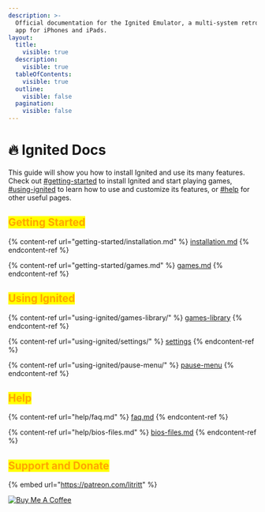 ```yaml
---
description: >-
  Official documentation for the Ignited Emulator, a multi-system retro gaming
  app for iPhones and iPads.
layout:
  title:
    visible: true
  description:
    visible: true
  tableOfContents:
    visible: true
  outline:
    visible: false
  pagination:
    visible: false
---
```


# 🔥 Ignited Docs

This guide will show you how to install Ignited and use its many features. Check out [#getting-started](./#getting-started "mention") to install Ignited and start playing games, [#using-ignited](./#using-ignited "mention") to learn how to use and customize its features, or [#help](./#help "mention") for other useful pages.

## <mark style="color:orange;">Getting Started</mark>

{% content-ref url="getting-started/installation.md" %}
[installation.md](getting-started/installation.md)
{% endcontent-ref %}

{% content-ref url="getting-started/games.md" %}
[games.md](getting-started/games.md)
{% endcontent-ref %}

## <mark style="color:orange;">Using Ignited</mark>

{% content-ref url="using-ignited/games-library/" %}
[games-library](using-ignited/games-library/)
{% endcontent-ref %}

{% content-ref url="using-ignited/settings/" %}
[settings](using-ignited/settings/)
{% endcontent-ref %}

{% content-ref url="using-ignited/pause-menu/" %}
[pause-menu](using-ignited/pause-menu/)
{% endcontent-ref %}

## <mark style="color:orange;">Help</mark>

{% content-ref url="help/faq.md" %}
[faq.md](help/faq.md)
{% endcontent-ref %}

{% content-ref url="help/bios-files.md" %}
[bios-files.md](help/bios-files.md)
{% endcontent-ref %}

## <mark style="color:orange;">Support and Donate</mark>

{% embed url="https://patreon.com/litritt" %}

[![Buy Me A Coffee](https://cdn.buymeacoffee.com/buttons/v2/default-yellow.png)](https://www.buymeacoffee.com/litritt)
